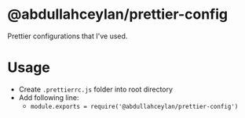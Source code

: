 # @abdullahceylan/prettier-config

Prettier configurations that I've used.

# Usage
- Create `.prettierrc.js` folder into root directory
- Add following line:
  - `module.exports = require('@abdullahceylan/prettier-config')`
